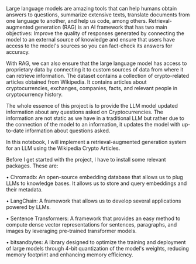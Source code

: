 Large language models are amazing tools that can help humans obtain answers to questions, summarize extensive texts, translate documents from one language to another, and help us code, among others.
Retrieval-augmented generation (RAG) is an AI framework that has two main objectives: Improve the quality of responses generated by connecting the model to an external source of knowledge and ensure that users have access to the model's sources so you can fact-check its answers for accuracy.

With RAG, we can also ensure that the large language model has access to proprietary data by connecting it to custom sources of data from where it can retrieve information.
The dataset contains a collection of crypto-related articles obtained from Wikipedia. It contains articles about cryptocurrencies, exchanges, companies, facts, and relevant people in cryptocurrency history.

The whole essence of this project is to provide the LLM model updated information about any questions asked on Cryptocurrencies. The information are not static as we have in a traditional LLM but rather due to the connection of the model to an information, it updates the model with up-to-date information about questions asked. 

In this notebook, I will implement a retrieval-augmented generation system for an LLM using the Wikipedia Crypto Articles.

Before I get started with the project, l have to install some relevant packages. These are:

• Chromadb: An open-source embedding database that allows us to plug LLMs to knowledge bases. It allows us to store and query embeddings and their metadata.

• LangChain: A framework that allows us to develop several applications powered by LLMs.

• Sentence Transformers: A framework that provides an easy method to compute dense vector representations for sentences, paragraphs, and images by leveraging pre-trained transformer models.

• bitsandbytes: A library designed to optimize the training and deployment of large models through 4-bit quantization of the model's weights, reducing memory footprint and enhancing memory efficiency.
